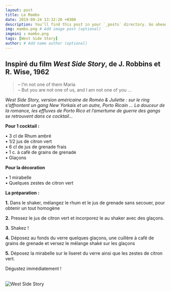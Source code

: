 ```yaml
---
layout: post
title: Le Mambo
date: 2019-09-24 13:32:20 +0300
description: You’ll find this post in your `_posts` directory. Go ahead and edit it and re-build the site to see your changes. # Add post description (optional)
img: mambo.png # Add image post (optional)
imgmini : mambo.png
tags: [West Side Story]
author: # Add name author (optional)
---
```


## Inspiré du film *West Side Story*, de J. Robbins et R. Wise, 1962

>&ndash; I’m not one of them Maria <br>
>&ndash; But you are not one of us, and I am not one of you ...

*West Side Story, version américaine de Roméo & Juliette : sur le ring s’affrontent un gang New Yorkais et un autre, Porto Ricain … La douceur de la romance, les effluves de Porto Rico et l’amertume de guerre des gangs se retrouvent dans ce cocktail...*

**Pour 1 cocktail :**

• 3 cl de Rhum ambré <br>
• 1/2 jus de citron vert <br>
• 6 cl de jus de grenade frais <br>
• 1 c. à café de grains de grenade <br>
• Glaçons <br>

**Pour la décoration**

• 1 mirabelle <br>
• Quelques zestes de citron vert <br>

**La préparation :**

**1.** Dans le shaker, mélangez le rhum et le jus de grenade sans secouer, pour obtenir un tout homogène

**2.** Pressez le jus de citron vert et incorporez le au shaker avec des glaçons.  

**3.** Shakez !

**4.** Déposez au fonds du verre quelques glaçons, une cuillère à café de grains de grenade et versez le mélange shaké sur les glaçons

**5.** Déposez la mirabelle sur le liseret du verre ainsi que les zestes de citron vert.

Dégustez immédiatement !<br><br>

![West Side Story]({{site.baseurl}}/assets/img/mambo-film.jpg)
